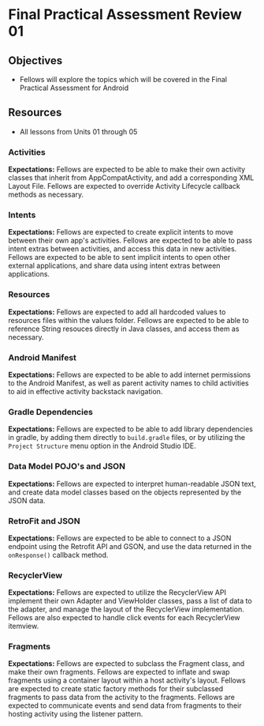 # Final Practical Assessment Review 01

## Objectives
* Fellows will explore the topics which will be covered in the Final Practical Assessment for Android

## Resources
* All lessons from Units 01 through 05

### Activities
**Expectations:** Fellows are expected to be able to make their own activity classes that inherit from AppCompatActivity, and add a corresponding XML Layout File. Fellows are expected to override Activity Lifecycle callback methods as necessary.

### Intents
**Expectations:** Fellows are expected to create explicit intents to move between their own app's activities. Fellows are expected to be able to pass intent extras between activities, and access this data in new activities. Fellows are expected to be able to sent implicit intents to open other external applications, and share data using intent extras between applications.

### Resources
**Expectations:** Fellows are expected to add all hardcoded values to resources files within the values folder. Fellows are expected to be able to reference String resouces directly in Java classes, and access them as necessary.

### Android Manifest
**Expectations:** Fellows are expected to be able to add internet permissions to the Android Manifest, as well as parent activity names to child activities to aid in effective activity backstack navigation.

### Gradle Dependencies
**Expectations:** Fellows are expected to be able to add library dependencies in gradle, by adding them directly to `build.gradle` files, or by utilizing the `Project Structure` menu option in the Android Studio IDE.

### Data Model POJO's and JSON
**Expectations:** Fellows are expected to interpret human-readable JSON text, and create data model classes based on the objects represented by the JSON data. 

### RetroFit and JSON
**Expectations:** Fellows are expected to be able to connect to a JSON endpoint using the Retrofit API and GSON, and use the data returned in the `onResponse()` callback method.

### RecyclerView
**Expectations:** Fellows are expected to utilize the RecyclerView API implement their own Adapter and ViewHolder classes, pass a list of data to the adapter, and manage the layout of the RecyclerView implementation. Fellows are also expected to handle click events for each RecyclerView itemview.

### Fragments
**Expectations:** Fellows are expected to subclass the Fragment class, and make their own fragments. Fellows are expected to inflate and swap fragments using a container layout within a host activity's layout. Fellows are expected to create static factory methods for their subclassed fragments to pass data from the activity to the fragments. Fellows are expected to communicate events and send data from fragments to their hosting activity using the listener pattern.

